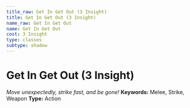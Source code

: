 ```yaml
---
title_raw: Get In Get Out (3 Insight)
title: Get In Get Out (3 Insight)
name_raw: Get In Get Out
name: Get In Get Out
cost: 3 Insight
type: classes
subtype: shadow
---
```


# Get In Get Out (3 Insight)

*Move unexpectedly, strike fast, and be gone!* **Keywords:** Melee, Strike, Weapon **Type:** Action
